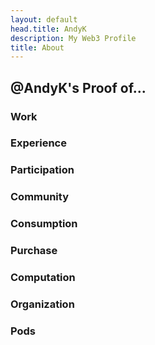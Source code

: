 ```yaml
---
layout: default
head.title: AndyK
description: My Web3 Profile 
title: About
---
```

## @AndyK's Proof of...

### Work
### Experience
### Participation
### Community
### Consumption
### Purchase
### Computation
### Organization
### Pods



